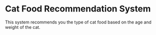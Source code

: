 # Cat Food Recommendation System
 This system recommends you the type of cat food based on the age and weight of the cat.
